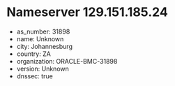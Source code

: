 # Nameserver 129.151.185.24

* as_number: 31898
* name: Unknown
* city: Johannesburg
* country: ZA
* organization: ORACLE-BMC-31898
* version: Unknown
* dnssec: true
